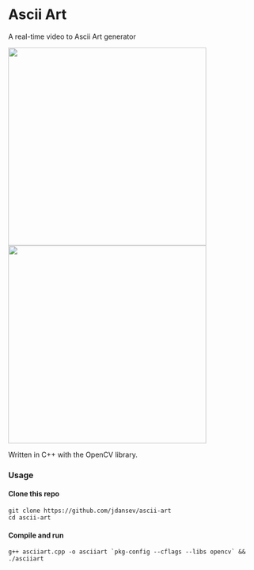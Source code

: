 # Ascii Art
A real-time video to Ascii Art generator

<p align="left">
  <img src="./demo-ascii.gif" width="400" >
  <img src="./demo-original.gif" width="400" >
</p>

Written in C++ with the OpenCV library.

### Usage

#### Clone this repo

```
git clone https://github.com/jdansev/ascii-art
cd ascii-art
```

#### Compile and run
```
g++ asciiart.cpp -o asciiart `pkg-config --cflags --libs opencv` && ./asciiart
```
